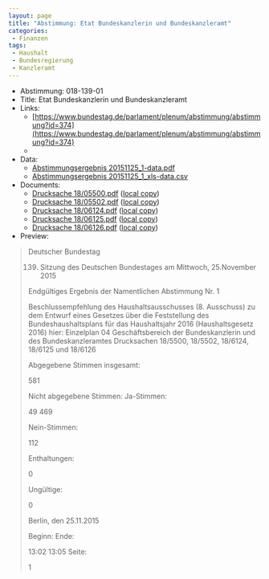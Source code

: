 ```yaml
---
layout: page
title: "Abstimmung: Etat Bundeskanzlerin und Bundeskanzleramt"
categories:
 - Finanzen
tags:
 - Haushalt
 - Bundesregierung
 - Kanzleramt
---
```


* Abstimmung: 018-139-01
* Title: Etat Bundeskanzlerin und Bundeskanzleramt
* Links: 
    * [https://www.bundestag.de/parlament/plenum/abstimmung/abstimmung?id=374](https://www.bundestag.de/parlament/plenum/abstimmung/abstimmung?id=374)
    * 
* Data: 
    * [Abstimmungsergebnis 20151125_1-data.pdf](/res/abstimmungsliste/20151125_1-data.pdf)
    * [Abstimmungsergebnis 20151125_1_xls-data.csv](/res/abstimmungsliste/analyses/20151125_1_xls-data.csv)
* Documents: 
    * [Drucksache 18/05500.pdf](http://dip21.bundestag.de/dip21/btd/18/055/1805500.pdf) ([local copy](/res/abstimmungsdaten/018-139-01/1805500.pdf))
    * [Drucksache 18/05502.pdf](http://dip21.bundestag.de/dip21/btd/18/055/1805502.pdf) ([local copy](/res/abstimmungsdaten/018-139-01/1805502.pdf))
    * [Drucksache 18/06124.pdf](http://dip21.bundestag.de/dip21/btd/18/061/1806124.pdf) ([local copy](/res/abstimmungsdaten/018-139-01/1806124.pdf))
    * [Drucksache 18/06125.pdf](http://dip21.bundestag.de/dip21/btd/18/061/1806125.pdf) ([local copy](/res/abstimmungsdaten/018-139-01/1806125.pdf))
    * [Drucksache 18/06126.pdf](http://dip21.bundestag.de/dip21/btd/18/061/1806126.pdf) ([local copy](/res/abstimmungsdaten/018-139-01/1806126.pdf))
* Preview: 
> Deutscher Bundestag
> 
> 139. Sitzung des Deutschen Bundestages
> am Mittwoch, 25.November 2015
> 
> Endgültiges Ergebnis der Namentlichen Abstimmung Nr. 1
> 
> Beschlussempfehlung des Haushaltsausschusses (8. Ausschuss)
> zu dem Entwurf eines Gesetzes über die Feststellung des Bundeshaushaltsplans für das
> Haushaltsjahr 2016 (Haushaltsgesetz 2016)
> hier: Einzelplan 04
> Geschäftsbereich der Bundeskanzlerin und des Bundeskanzleramtes
> Drucksachen 18/5500, 18/5502, 18/6124, 18/6125 und 18/6126
> 
> Abgegebene Stimmen insgesamt:
> 
> 581
> 
> Nicht abgegebene Stimmen:
> Ja-Stimmen:
> 
> 49
> 469
> 
> Nein-Stimmen:
> 
> 112
> 
> Enthaltungen:
> 
> 0
> 
> Ungültige:
> 
> 0
> 
> Berlin, den 25.11.2015
> 
> Beginn:
> Ende:
> 
> 13:02
> 13:05
> Seite:
> 
> 1
> 
> 

